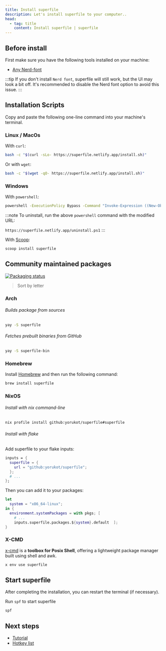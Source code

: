 ```yaml
---
title: Install superfile
description: Let's install superfile to your computer..
head:
  - tag: title
    content: Install superfile | superfile
---
```


## Before install

First make sure you have the following tools installed on your machine:

- [Any Nerd-font ](https://www.nerdfonts.com/font-downloads)

:::tip
If you don't install `Nerd font`, superfile will still work, but the UI may look a bit off. It's recommended to disable the Nerd font option to avoid this issue.
:::

## Installation Scripts

Copy and paste the following one-line command into your machine's terminal.

### Linux / MacOs

With `curl`:

```bash
bash -c "$(curl -sLo- https://superfile.netlify.app/install.sh)"
```

Or with `wget`:
```bash
bash -c "$(wget -qO- https://superfile.netlify.app/install.sh)"
```

### Windows

With `powershell`:

```bash
powershell -ExecutionPolicy Bypass -Command "Invoke-Expression ((New-Object System.Net.WebClient).DownloadString('https://superfile.netlify.app/install.ps1'))"
```
:::note
To uninstall, run the above `powershell` command with the modified URL:

`https://superfile.netlify.app/uninstall.ps1`
:::

With [Scoop](https://scoop.sh/):

```bash
scoop install superfile
```

## Community maintained packages

[![Packaging status](https://repology.org/badge/vertical-allrepos/superfile.svg)](https://repology.org/project/superfile/versions)

> Sort by letter

### Arch

###### Builds package from sources

```bash
yay -S superfile
```

###### Fetches prebuilt binaries from GitHub

```bash
yay -S superfile-bin
```

### Homebrew

Install [Homebrew](https://brew.sh/) and then run the following command:

```bash
brew install superfile
```

### NixOS

###### Install with nix command-line

```bash
nix profile install github:yorukot/superfile#superfile
```

###### Install with flake

Add superfile to your flake inputs:

```nix
inputs = {
  superfile = {
    url = "github:yorukot/superfile";
  };
  # ...
};
```

Then you can add it to your packages:

```nix
let
  system = "x86_64-linux";
in {
  environment.systemPackages = with pkgs; [
    # ...
    inputs.superfile.packages.${system}.default  ];
}
```

### X-CMD

[x-cmd](https://www.x-cmd.com/) is a **toolbox for Posix Shell**, offering a lightweight package manager built using shell and awk.
```sh
x env use superfile
```

## Start superfile

After completing the installation, you can restart the terminal (if necessary).

Run `spf` to start superfile

```bash
spf
```

## Next steps

- [Tutorial](/getting-started/tutorial)
- [Hotkey list](/list/hotkey-list)
